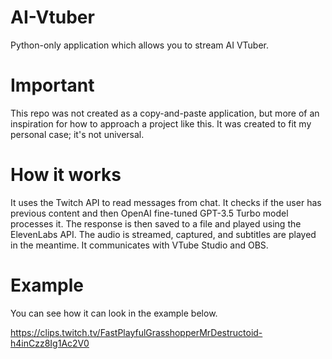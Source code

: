 # AI-Vtuber
Python-only application which allows you to stream AI VTuber.

# Important
This repo was not created as a copy-and-paste application, but more of an inspiration for how to approach a project like this. It was created to fit my personal case; it's not universal.

# How it works
It uses the Twitch API to read messages from chat. It checks if the user has previous content and then OpenAI fine-tuned GPT-3.5 Turbo model processes it. The response is then saved to a file and played using the ElevenLabs API. The audio is streamed, captured, and subtitles are played in the meantime. It communicates with VTube Studio and OBS.

# Example
You can see how it can look in the example below.

https://clips.twitch.tv/FastPlayfulGrasshopperMrDestructoid-h4inCzz8Ig1Ac2V0
